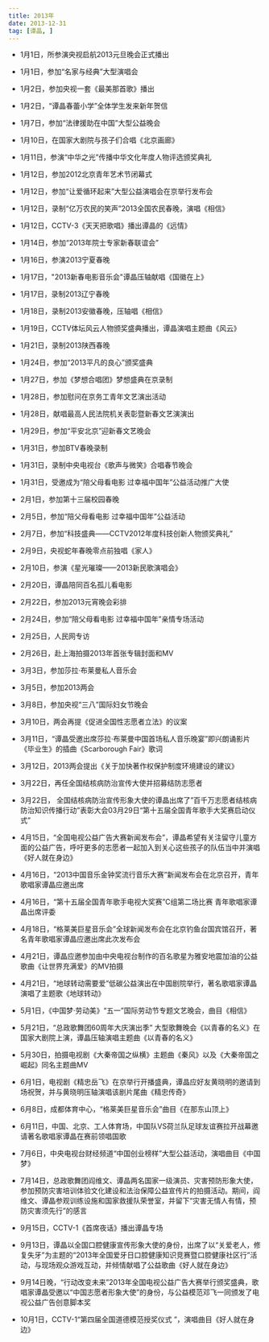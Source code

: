 ```yaml
---
title: 2013年
date: 2013-12-31
tag: [谭晶, ]
---
```


- 1月1日，所参演央视启航2013元旦晚会正式播出

- 1月1日，参加“名家与经典”大型演唱会

- 1月2日，参加央视一套《最美那首歌》播出

- 1月2日，“谭晶春蕾小学”全体学生发来新年贺信

<!-- more -->

- 1月7日，参加“法律援助在中国”大型公益晚会

- 1月10日，在国家大剧院与孩子们合唱《北京画廊》

- 1月11日，参演“中华之光”传播中华文化年度人物评选颁奖典礼

- 1月12日，参加2012北京青年艺术节闭幕式

- 1月12日，参加“让爱循环起来”大型公益演唱会在京举行发布会

- 1月12日，录制“亿万农民的笑声”2013全国农民春晚，演唱《相信》

- 1月12日，CCTV-3《天天把歌唱》播出谭晶的《远情》

- 1月14日，参加“2013年院士专家新春联谊会”

- 1月16日，参演2013宁夏春晚

- 1月17日，"2013新春电影音乐会"谭晶压轴献唱《国徽在上》

- 1月17日，录制2013辽宁春晚

- 1月18日，录制2013安徽春晚，压轴唱《相信》

- 1月19日，CCTV体坛风云人物颁奖盛典播出，谭晶演唱主题曲《风云》

- 1月21日，录制2013陕西春晚

- 1月24日，参加“2013平凡的良心”颁奖盛典

- 1月27日，参加《梦想合唱团》梦想盛典在京录制

- 1月28日，参加慰问在京务工青年文艺演出活动

- 1月28日，献唱最高人民法院机关表彰暨新春文艺演演出

- 1月29日，参加“平安北京”迎新春文艺晚会

- 1月31日，参加BTV春晚录制

- 1月31日，录制中央电视台《歌声与微笑》合唱春节晚会

- 1月31日，受邀成为“陪父母看电影 过幸福中国年”公益活动推广大使

- 2月1日，参加第十三届校园春晚

- 2月5日，参加“陪父母看电影 过幸福中国年”公益活动

- 2月7日，参加“科技盛典——CCTV2012年度科技创新人物颁奖典礼”

- 2月9日，央视蛇年春晚零点前独唱《家人》

- 2月10日，参演《星光璀璨——2013新民歌演唱会》

- 2月20日，谭晶陪同百名孤儿看电影

- 2月22日，参加2013元宵晚会彩排

- 2月24日，参加“陪父母看电影 过幸福中国年”亲情专场活动

- 2月25日，人民网专访

- 2月26日，赴上海拍摄2013年首张专辑封面和MV

- 3月3日，参加莎拉·布莱曼私人音乐会

- 3月5日，参加2013两会

- 3月8日，参加央视“三八”国际妇女节晚会

- 3月10日，两会再提《促进全国性志愿者立法》的议案

- 3月11日，“谭晶受邀出席莎拉·布莱曼中国首场私人音乐晚宴”即兴朗诵影片《毕业生》的插曲《Scarborough Fair》歌词

- 3月12日，2013两会提出《关于加快著作权保护制度环境建设的建议》

- 3月22日，再任全国结核病防治宣传大使并招募结防志愿者

- 3月22日， 全国结核病防治宣传形象大使的谭晶出席了”百千万志愿者结核病防治知识传播行动”表彰大会03月29日“第十五届全国青年歌手大奖赛启动仪式”

- 4月15日，“全国电视公益广告大赛新闻发布会”，谭晶希望有关注留守儿童方面的公益广告，呼吁更多的志愿者一起加入到关心这些孩子的队伍当中并演唱《好人就在身边》

- 4月16日，“2013中国音乐金钟奖流行音乐大赛”新闻发布会在北京召开，青年歌唱家谭晶应邀出席

- 4月16日，“第十五届全国青年歌手电视大奖赛”C组第二场比赛 青年歌唱家谭晶出席评委

- 4月18日，“格莱美巨星音乐会”全球新闻发布会在北京钓鱼台国宾馆召开，著名青年歌唱家谭晶应邀出席此次发布会

- 4月21日，谭晶应邀参加由中央电视台制作的百名歌星为雅安地震加油的公益歌曲《让世界充满爱》的MV拍摄

- 4月21日，“地球转动需要爱”低碳公益演出在中国剧院举行，著名歌唱家谭晶演唱了主题歌《地球转动》

- 5月1日，《中国梦·劳动美》“五一”国际劳动节专题文艺晚会，曲目《相信》

- 5月21日，“总政歌舞团60周年大庆演出季” 大型歌舞晚会《以青春的名义》在国家大剧院上演，谭晶压轴演唱主题曲《以青春的名义》

- 5月30日，拍摄电视剧《大秦帝国之纵横》主题曲《秦风》以及《大秦帝国之崛起》同名主题曲MV

- 6月1日，电视剧《精忠岳飞》在京举行开播盛典，谭晶应好友黄晓明的邀请到场祝贺，并与黄晓明压轴演唱该剧片尾曲《精忠传奇》

- 6月8日，成都体育中心，“格莱美巨星音乐会”曲目《在那东山顶上》

- 6月11日，中国、北京、工人体育场，中国队VS荷兰队足球友谊赛拉开战幕邀请著名歌唱家谭晶在赛前领唱国歌

- 7月6日，中央电视台财经频道“中国创业榜样”大型公益活动，演唱曲目《中国梦》

- 7月14日，总政歌舞团阎维文、谭晶两名国家一级演员、灾害预防形象大使，参加预防灾害培训体验文化建设和法治保障公益宣传片的拍摄活动。期间，阎维文、谭晶参观训练设施和国家救援队荣誉室，并留下“灾害无情人有情，预防灾害须先行”的感言

- 9月15日，CCTV-1《首席夜话》播出谭晶专场

- 9月13日，谭晶以全国口腔健康宣传形象大使的身份，出席了以“关爱老人，修复失牙”为主题的“2013年全国爱牙日口腔健康知识竞赛暨口腔健康社区行”活动，与现场观众游戏互动，并倾情献唱了公益歌曲《好人就在身边》

- 9月14日晚，“行动改变未来”2013年全国电视公益广告大赛举行颁奖盛典，歌唱家谭晶受邀以“中国志愿者形象大使”的身份，与公益模范邓飞一同颁发了电视公益广告创意脚本奖

- 10月1日，CCTV-1“第四届全国道德模范授奖仪式 ”，演唱曲目《好人就在身边》

